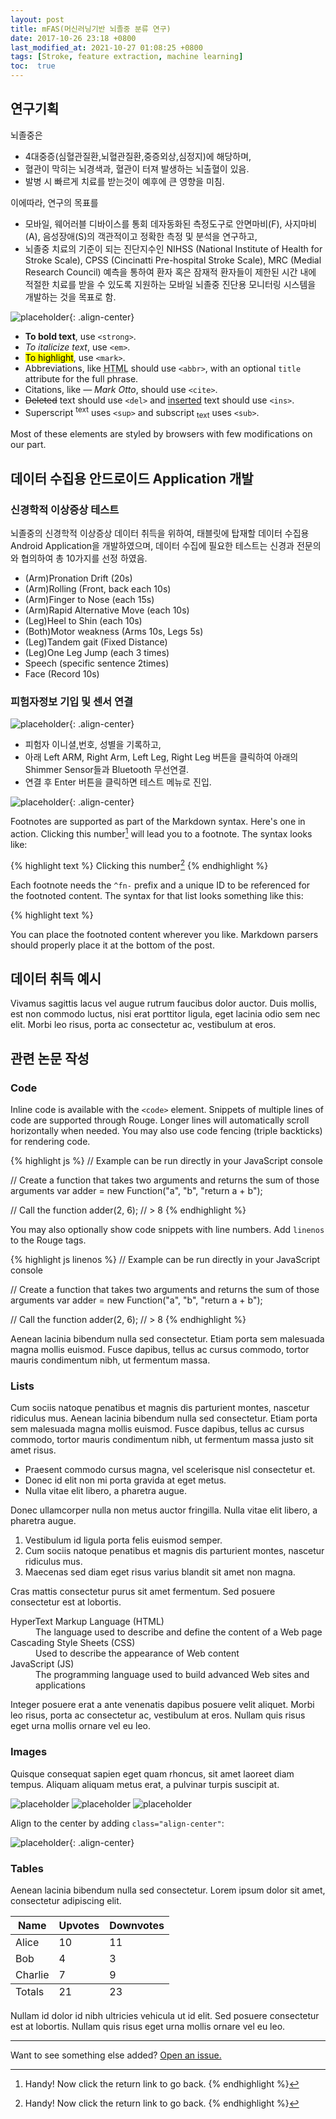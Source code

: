 ```yaml
---
layout: post
title: mFAS(머신러닝기반 뇌졸중 분류 연구)
date: 2017-10-26 23:18 +0800
last_modified_at: 2021-10-27 01:08:25 +0800
tags: [Stroke, feature extraction, machine learning]
toc:  true
---
```


## 연구기획
뇌졸중은
- 4대중증(심혈관질환,뇌혈관질환,중증외상,심정지)에 해당하며,
- 혈관이 막히는 뇌경색과, 혈관이 터져 발생하는 뇌출혈이 있음. 
- 발병 시 빠르게 치료를 받는것이 예후에 큰 영향을 미침. 

이에따라, 연구의 목표를 
- 모바일, 웨어러블 디바이스를 통회 데자동화된 측정도구로 안면마비(F), 사지마비(A), 음성장애(S)의 객관적이고 정확한 측정 및 분석을 연구하고, 
- 뇌졸중 치료의 기준이 되는 진단지수인 NIHSS (National Institute of Health for Stroke Scale), CPSS (Cincinatti Pre-hospital Stroke Scale), MRC (Medial Research Council) 예측을 통하여 환자 혹은 잠재적 환자들이 제한된 시간 내에 적절한 치료를 받을 수 있도록 지원하는 모바일 뇌졸중 진단용 모니터링 시스템을 개발하는 것을 목표로 함.

![placeholder](https://user-images.githubusercontent.com/82125326/138881496-bc12c31a-c256-4bd1-85e6-9679dc854c8f.png "Large example image"){: .align-center}

- **To bold text**, use `<strong>`.
- *To italicize text*, use `<em>`.
- <mark>To highlight</mark>, use `<mark>`.
- Abbreviations, like <abbr title="HyperText Markup Langage">HTML</abbr> should use `<abbr>`, with an optional `title` attribute for the full phrase.
- Citations, like <cite>&mdash; Mark Otto</cite>, should use `<cite>`.
- <del>Deleted</del> text should use `<del>` and <ins>inserted</ins> text should use `<ins>`.
- Superscript <sup>text</sup> uses `<sup>` and subscript <sub>text</sub> uses `<sub>`.

Most of these elements are styled by browsers with few modifications on our part.

## 데이터 수집용 안드로이드 Application 개발

### 신경학적 이상증상 테스트
뇌졸중의 신경학적 이상증상 데이터 취득을 위하여, 태블릿에 탑재할 데이터 수집용 Android Application을 개발하였으며,
데이터 수집에 필요한 테스트는 신경과 전문의와 협의하여 총 10가지를 선정 하였음.
- (Arm)Pronation Drift (20s)
- (Arm)Rolling (Front, back each 10s)
- (Arm)Finger to Nose (each 15s)
- (Arm)Rapid Alternative Move (each 10s)
- (Leg)Heel to Shin (each 10s)
- (Both)Motor weakness (Arms 10s, Legs 5s)
- (Leg)Tandem gait (Fixed Distance)
- (Leg)One Leg Jump (each 3 times)
- Speech (specific sentence 2times)
- Face (Record 10s)

### 피험자정보 기입 및 센서 연결
![placeholder](https://user-images.githubusercontent.com/82125326/138884618-f84de231-e776-4a61-8f39-48d56ae65def.png "Large example image"){: .align-center}
- 피험자 이니셜,번호, 성별을 기록하고,
- 아래 Left ARM, Right Arm, Left Leg, Right Leg 버튼을 클릭하여 아래의 Shimmer Sensor들과 Bluetooth 무선연결.
- 연결 후 Enter 버튼을 클릭하면 테스트 메뉴로 진입.

![placeholder](https://user-images.githubusercontent.com/82125326/138884758-797c85c8-d22f-4032-9350-debd690e7974.png "Large example image"){: .align-center}


Footnotes are supported as part of the Markdown syntax. Here's one in action. Clicking this number[^fn-sample_footnote] will lead you to a footnote. The syntax looks like:

{% highlight text %}
Clicking this number[^fn-sample_footnote]
{% endhighlight %}

Each footnote needs the `^fn-` prefix and a unique ID to be referenced for the footnoted content. The syntax for that list looks something like this:

{% highlight text %}
[^fn-sample_footnote]: Handy! Now click the return link to go back.
{% endhighlight %}

You can place the footnoted content wherever you like. Markdown parsers should properly place it at the bottom of the post.

## 데이터 취득 예시

Vivamus sagittis lacus vel augue rutrum faucibus dolor auctor. Duis mollis, est non commodo luctus, nisi erat porttitor ligula, eget lacinia odio sem nec elit. Morbi leo risus, porta ac consectetur ac, vestibulum at eros.

## 관련 논문 작성

### Code

Inline code is available with the `<code>` element. Snippets of multiple lines of code are supported through Rouge. Longer lines will automatically scroll horizontally when needed. You may also use code fencing (triple backticks) for rendering code.

{% highlight js %}
// Example can be run directly in your JavaScript console

// Create a function that takes two arguments and returns the sum of those arguments
var adder = new Function("a", "b", "return a + b");

// Call the function
adder(2, 6);
// > 8
{% endhighlight %}

You may also optionally show code snippets with line numbers. Add `linenos` to the Rouge tags.

{% highlight js linenos %}
// Example can be run directly in your JavaScript console

// Create a function that takes two arguments and returns the sum of those arguments
var adder = new Function("a", "b", "return a + b");

// Call the function
adder(2, 6);
// > 8
{% endhighlight %}

Aenean lacinia bibendum nulla sed consectetur. Etiam porta sem malesuada magna mollis euismod. Fusce dapibus, tellus ac cursus commodo, tortor mauris condimentum nibh, ut fermentum massa.

### Lists

Cum sociis natoque penatibus et magnis dis parturient montes, nascetur ridiculus mus. Aenean lacinia bibendum nulla sed consectetur. Etiam porta sem malesuada magna mollis euismod. Fusce dapibus, tellus ac cursus commodo, tortor mauris condimentum nibh, ut fermentum massa justo sit amet risus.

- Praesent commodo cursus magna, vel scelerisque nisl consectetur et.
- Donec id elit non mi porta gravida at eget metus.
- Nulla vitae elit libero, a pharetra augue.

Donec ullamcorper nulla non metus auctor fringilla. Nulla vitae elit libero, a pharetra augue.

1. Vestibulum id ligula porta felis euismod semper.
2. Cum sociis natoque penatibus et magnis dis parturient montes, nascetur ridiculus mus.
3. Maecenas sed diam eget risus varius blandit sit amet non magna.

Cras mattis consectetur purus sit amet fermentum. Sed posuere consectetur est at lobortis.

<dl>
  <dt>HyperText Markup Language (HTML)</dt>
  <dd>The language used to describe and define the content of a Web page</dd>

  <dt>Cascading Style Sheets (CSS)</dt>
  <dd>Used to describe the appearance of Web content</dd>

  <dt>JavaScript (JS)</dt>
  <dd>The programming language used to build advanced Web sites and applications</dd>
</dl>

Integer posuere erat a ante venenatis dapibus posuere velit aliquet. Morbi leo risus, porta ac consectetur ac, vestibulum at eros. Nullam quis risus eget urna mollis ornare vel eu leo.

### Images

Quisque consequat sapien eget quam rhoncus, sit amet laoreet diam tempus. Aliquam aliquam metus erat, a pulvinar turpis suscipit at.

![placeholder](http://placehold.it/800x400 "Large example image")
![placeholder](http://placehold.it/400x200 "Medium example image")
![placeholder](http://placehold.it/200x200 "Small example image")

Align to the center by adding `class="align-center"`:

![placeholder](http://placehold.it/400x200 "Medium example image"){: .align-center}

### Tables

Aenean lacinia bibendum nulla sed consectetur. Lorem ipsum dolor sit amet, consectetur adipiscing elit.

<table>
  <thead>
    <tr>
      <th>Name</th>
      <th>Upvotes</th>
      <th>Downvotes</th>
    </tr>
  </thead>
  <tfoot>
    <tr>
      <td>Totals</td>
      <td>21</td>
      <td>23</td>
    </tr>
  </tfoot>
  <tbody>
    <tr>
      <td>Alice</td>
      <td>10</td>
      <td>11</td>
    </tr>
    <tr>
      <td>Bob</td>
      <td>4</td>
      <td>3</td>
    </tr>
    <tr>
      <td>Charlie</td>
      <td>7</td>
      <td>9</td>
    </tr>
  </tbody>
</table>

Nullam id dolor id nibh ultricies vehicula ut id elit. Sed posuere consectetur est at lobortis. Nullam quis risus eget urna mollis ornare vel eu leo.

-----

Want to see something else added? <a href="https://github.com/vszhub/not-pure-poole/issues/new">Open an issue.</a>

[^fn-sample_footnote]: Handy! Now click the return link to go back.
